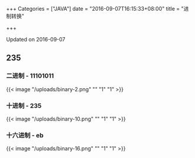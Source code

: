 +++
Categories = ["JAVA"]
date = "2016-09-07T16:15:33+08:00"
title = "进制转换"

+++

<!--more-->

Updated on 2016-09-07

>

## 235
### 二进制 - 11101011

{{< image "/uploads/binary-2.png" "" "1" "1" >}}

### 十进制 - 235

{{< image "/uploads/binary-10.png" "" "1" "1" >}}

### 十六进制 - eb

{{< image "/uploads/binary-16.png" "" "1" "1" >}}

